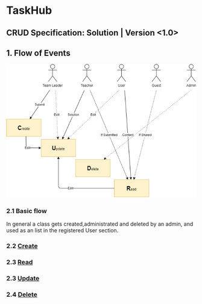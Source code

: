 # TaskHub
## CRUD Specification: Solution | Version <1.0>

## 1. Flow of Events
![CRUD](./CRUD-Solution.png)

### 2.1 Basic flow
In general a class gets created,administrated and deleted by an admin, and used as an list in the registered User section.

### 2.2 [Create](./UCS_Create.md) 

### 2.3 [Read](./UCS_Read.md)

### 2.3 [Update](./UCS_Update.md)

### 2.4 [Delete](./UCS_Delete.md)
